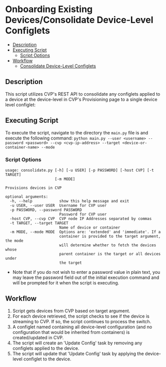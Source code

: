 # Onboarding Existing Devices/Consolidate Device-Level Configlets

- [Description](#description)
- [Executing Script](#executing-script)
  - [Script Options](#script-options)
- [Workflow](#workflow)
  - [Consolidate Device-Level Configlets](#consolidate-device-level-configlets)

## Description
This script utilizes CVP's REST API to consolidate any configlets applied to a device at the device-level in CVP's Provisioning page to a single device level configlet:

## Executing Script
To execute the script, navigate to the directory the `main.py` file is and execute the following command:
```python main.py --user <username> --password <password> --cvp <cvp-ip-address> --target <device-or-container-name> --mode ```

### Script Options
```
usage: consolidate.py [-h] [-u USER] [-p PASSWORD] [-host CVP] [-t TARGET]
                      [-m MODE]

Provisions devices in CVP

optional arguments:
  -h, --help            show this help message and exit
  -u USER, --user USER  Username for CVP user
  -p PASSWORD, --password PASSWORD
                        Password for CVP user
  -host CVP, --cvp CVP  CVP node IP Addresses separated by commas
  -t TARGET, --target TARGET
                        Name of device or container
  -m MODE, --mode MODE  Options are: 'extended' and 'immediate'. If a
                        container is provided to the target argument, the mode
                        will determine whether to fetch the devices whose
                        parent container is the target or all devices under
                        the target
```

- Note that if you do not wish to enter a password value in plain text, you may leave the password field out of the initial execution command and will be prompted for it when the script is executing.

## Workflow

1.  Script gets devices from CVP based on target argument.
2.  For each device retrieved, the script checks to see if the device is streaming to CVP.  If so, the script continues to process the switch.
3.  A configlet named <switch-hostname> containing all device-level configuration (and no configuration that would be inherited from containers) is created/updated in CVP.
4.  The script will create an 'Update Config' task by removing any configlets applied to the device.
5.  The script will update that 'Update Config' task by applying the device-level configlet to the device.

